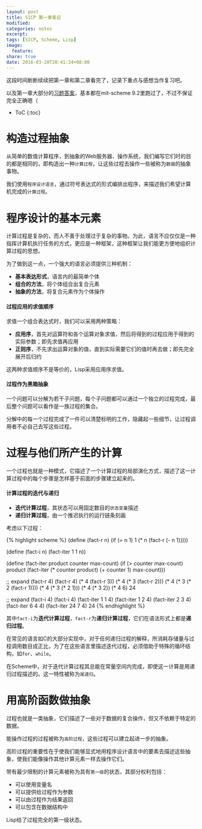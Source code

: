```yaml
---
layout: post
title: SICP 第一章笔记
modified:
categories: notes
excerpt:
tags: [SICP, Scheme, Lisp]
image:
  feature:
share: true
date: 2016-03-20T20:41:24+08:00
---
```


这段时间断断续续把第一章和第二章看完了，记录下重点与感想当作复习吧。

以及第一章大部分的[习题答案](https://github.com/hrl/SICP/tree/master/ch1)，基本都在mit-scheme 9.2里跑过了，不过不保证完全正确嗯（

* ToC
{:toc}

# 构造过程抽象

从简单的数值计算程序，到抽象的Web服务器、操作系统，我们编写它们时的目的都是相同的，即构造出一种`计算过程`，让这些过程去操作一些被称为`数据`的抽象事物。

我们使用`程序设计语言`，通过符号表达式的形式编排出程序，来描述我们希望计算机完成的`计算过程`。

# 程序设计的基本元素

计算过程是复杂的，而人不善于处理过于复杂的事物。为此，语言不应仅仅是一种指挥计算机执行任务的方式，更应是一种框架，这种框架让我们能更方便地组织计算过程的思想。

为了做到这一点，一个强大的语言必须提供三种机制：

- **基本表达形式**，语言内的最简单个体
- **组合的方法**，将个体组合出复合元素
- **抽象的方法**，将复合元素作为个体操作

#### 过程应用的求值顺序

求值一个组合表达式时，我们可以采用两种策略：

- **应用序**，首先对运算符和各个运算对象求值，然后将得到的过程应用于得到的实际参数；即先求值再应用
- **正则序**，不先求出运算对象的值，直到实际需要它们的值时再去做；即先完全展开后归约

这两种求值顺序不是等价的，Lisp采用应用序求值。

#### 过程作为黑箱抽象

一个问题可以分解为若干子问题，每个子问题都可以通过一个独立的过程完成，最后整个问题可以看作是一族过程的集合。

分解中的每一个过程完成了一件可以清楚标明的工作，隐藏起一些细节，让过程调用者不必自己去写这些过程。

# 过程与他们所产生的计算

一个过程也就是一种模式，它描述了一个计算过程的局部演化方式，描述了这一计算过程中的每个步骤是怎样基于前面的步骤建立起来的。

#### 计算过程的迭代与递归

- **迭代计算过程**，其状态可以用固定数目的`状态变量`描述
- **递归计算过程**，由一个推迟执行的运行链条刻画

考虑以下过程：

{% highlight scheme %}
(define (fact-r n)
  (if (= n 1)
      1
      (* n (fact-r (- n 1)))))

(define (fact-i n)
  (fact-iter 1 1 n))

(define (fact-iter product counter max-count)
  (if (> counter max-count)
      product
      (fact-iter (* counter product)
                 (+ counter 1)
                 max-count)))

;; expand (fact-r 4)
(fact-r 4)
(* 4 (fact-r 3))
(* 4 (* 3 (fact-r 2)))
(* 4 (* 3 (* 2 (fact-r 1))))
(* 4 (* 3 (* 2 1)))
(* 4 (* 3 2))
(* 4 6)
24

;; expand (fact-i 4)
(fact-i 4)
(fact-iter  1 1 4)
(fact-iter  1 2 4)
(fact-iter  2 3 4)
(fact-iter  6 4 4)
(fact-iter 24 7 4)
24
{% endhighlight %}

其中`fact-i`为**迭代计算过程**，`fact-r`为**递归计算过程**，它们在语法形式上都是**递归过程**。

在常见的语言如C的大部分实现中，对于任何递归过程的解释，所消耗存储量与过程调用数目成正比，为了在这些语言里描述迭代过程，必须借助于特殊的循环结构，如`for`、`while`。

在Scheme中，对于迭代计算过程其总能在常量空间内完成，即使这一计算是用递归过程描述的。这一特性被称为`尾递归`。

# 用高阶函数做抽象

过程也就是一类抽象，它们描述了一些对于数据的复合操作，但又不依赖于特定的数据。

能操作过程的过程被称为`高阶过程`，这些过程可以建立起进一步的抽象。

高阶过程的重要性在于使我们能够显式地用程序设计语言中的要素去描述这些抽象，使我们能像操作其他计算元素一样去操作它们。

带有最少限制的计算元素被称为具有`第一级`的状态，其部分权利包括：

- 可以使用变量名
- 可以提供给过程作为参数
- 可以由过程作为结果返回
- 可以包含在数据结构中

Lisp给了过程完全的第一级状态。
